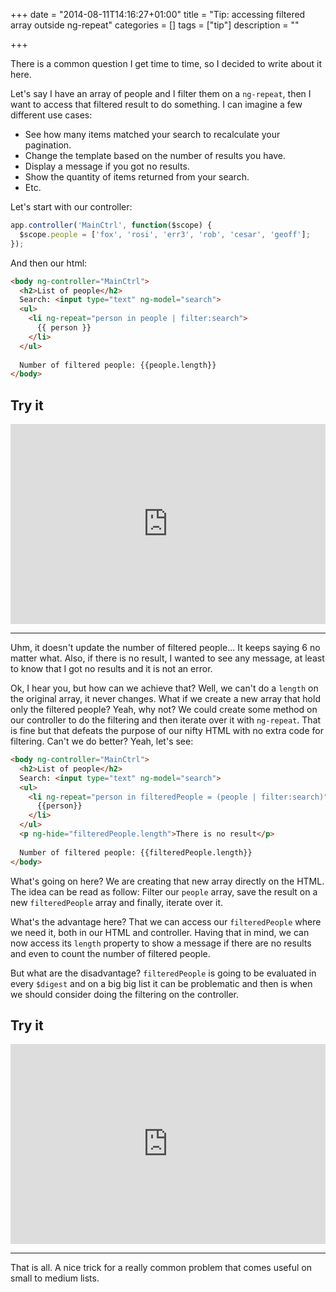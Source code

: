 +++
date = "2014-08-11T14:16:27+01:00"
title = "Tip: accessing filtered array outside ng-repeat"
categories = []
tags = ["tip"]
description = ""

+++

There is a common question I get time to time, so I decided to write about it here.

Let's say I have an array of people and I filter them on a `ng-repeat`, then I want to access that filtered result to do something. I can imagine a few different use cases:

* See how many items matched your search to recalculate your pagination.
* Change the template based on the number of results you have.
* Display a message if you got no results.
* Show the quantity of items returned from your search.
* Etc.

<!--more-->

Let's start with our controller:

```javascript
app.controller('MainCtrl', function($scope) {
  $scope.people = ['fox', 'rosi', 'err3', 'rob', 'cesar', 'geoff'];
});
```

And then our html:

```html
<body ng-controller="MainCtrl">
  <h2>List of people</h2>
  Search: <input type="text" ng-model="search">
  <ul>
    <li ng-repeat="person in people | filter:search">
      {{ person }}
    </li>
  </ul>
  
  Number of filtered people: {{people.length}}
</body>
```

## Try it

<iframe src="http://embed.plnkr.co/9VcesnxC9bqq3DxpcAxI/preview" style="width:100%; height:320px" frameborder="0"></iframe>

***

Uhm, it doesn't update the number of filtered people... It keeps saying 6 no matter what. Also, if there is no result, I wanted to see any message, at least to know that I got no results and it is not an error.

Ok, I hear you, but how can we achieve that? Well, we can't do a `length` on the original array, it never changes. What if we create a new array that hold only the filtered people? Yeah, why not? We could create some method on our controller to do the filtering and then iterate over it with `ng-repeat`. That is fine but that defeats the purpose of our nifty HTML with no extra code for filtering. Can't we do better? Yeah, let's see:

```html
<body ng-controller="MainCtrl">
  <h2>List of people</h2>
  Search: <input type="text" ng-model="search">
  <ul>
    <li ng-repeat="person in filteredPeople = (people | filter:search)">
      {{person}}
    </li>
  </ul>
  <p ng-hide="filteredPeople.length">There is no result</p>
  
  Number of filtered people: {{filteredPeople.length}}
</body>
```

What's going on here? We are creating that new array directly on the HTML. The idea can be read as follow: Filter our `people` array, save the result on a new `filteredPeople` array and finally, iterate over it.

What's the advantage here? That we can access our `filteredPeople` where we need it, both in our HTML and controller. Having that in mind, we can now access its `length` property to show a message if there are no results and even to count the number of filtered people.

But what are the disadvantage? `filteredPeople` is going to be evaluated in every `$digest` and on a big big list it can be problematic and then is when we should consider doing the filtering on the controller.

## Try it

<iframe src="http://embed.plnkr.co/8EqIoAFn6arDA80riY3o/preview" style="width:100%; height:320px" frameborder="0"></iframe>

***

That is all. A nice trick for a really common problem that comes useful on small to medium lists.
